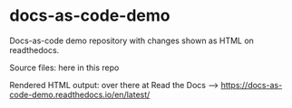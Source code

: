 # docs-as-code-demo
Docs-as-code demo repository with changes shown as HTML on readthedocs.

Source files: here in this repo

Rendered HTML output: over there at Read the Docs --> https://docs-as-code-demo.readthedocs.io/en/latest/
